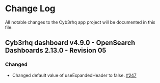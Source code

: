 # Change Log

All notable changes to the Cyb3rhq app project will be documented in this file.

## Cyb3rhq dashboard v4.9.0 - OpenSearch Dashboards 2.13.0 - Revision 05

### Changed

- Changed default value of useExpandedHeader to false. [#247](https://github.com/cyb3rhq/cyb3rhq-dashboard/pull/247)
